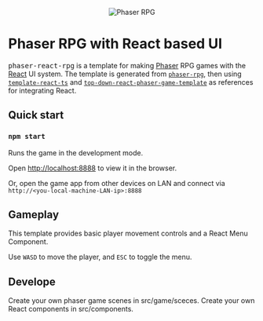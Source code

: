<p align="center">
  <img src="https://github.com/remarkablegames/phaser-rpg/blob/master/public/logo192.png" alt="Phaser RPG">
</p>

# Phaser RPG with React based UI

<kbd>phaser-react-rpg</kbd> is a template for making [Phaser](https://phaser.io/) RPG games with the [React](https://react.dev/) UI system.
The template is generated from [`phaser-rpg`](https://github.com/remarkablegames/phaser-rpg), then using [`template-react-ts`](https://github.com/phaserjs/template-react-ts) and [`top-down-react-phaser-game-template`](https://github.com/blopa/top-down-react-phaser-game-template) as references for integrating React.

## Quick start

### `npm start`

Runs the game in the development mode.

Open [http://localhost:8888](http://localhost:8888) to view it in the browser.

Or, open the game app from other devices on LAN and connect via `http://<you-local-machine-LAN-ip>:8888`

## Gameplay

This template provides basic player movement controls and a React Menu Component.

Use `WASD` to move the player, and `ESC` to toggle the menu.

## Develope

Create your own phaser game scenes in src/game/sceces.
Create your own React components in src/components.
